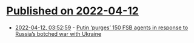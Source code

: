 # [Published on 2022-04-12](index.md)

* [2022-04-12, 03:52:59](https://news.ycombinator.com/item?id=30998403) - [Putin ‘purges’ 150 FSB agents in response to Russia’s botched war with Ukraine](https://www.thetimes.co.uk/article/putin-purges-150-fsb-agents-in-response-to-russias-botched-war-with-ukraine-lf9k6tn6g)
